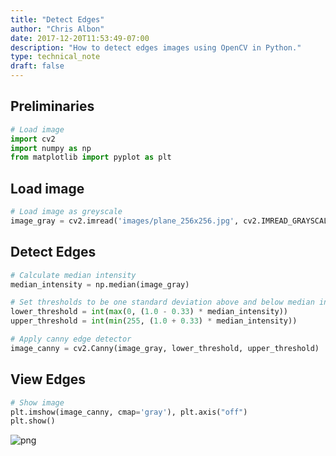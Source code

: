 ```yaml
---
title: "Detect Edges"
author: "Chris Albon"
date: 2017-12-20T11:53:49-07:00
description: "How to detect edges images using OpenCV in Python."
type: technical_note
draft: false
---
```

## Preliminaries


```python
# Load image
import cv2
import numpy as np
from matplotlib import pyplot as plt
```

## Load image


```python
# Load image as greyscale
image_gray = cv2.imread('images/plane_256x256.jpg', cv2.IMREAD_GRAYSCALE)
```

## Detect Edges


```python
# Calculate median intensity
median_intensity = np.median(image_gray)

# Set thresholds to be one standard deviation above and below median intensity
lower_threshold = int(max(0, (1.0 - 0.33) * median_intensity))
upper_threshold = int(min(255, (1.0 + 0.33) * median_intensity))

# Apply canny edge detector
image_canny = cv2.Canny(image_gray, lower_threshold, upper_threshold)
```

## View Edges


```python
# Show image
plt.imshow(image_canny, cmap='gray'), plt.axis("off")
plt.show()
```


![png](detect_edges_8_0.png)


